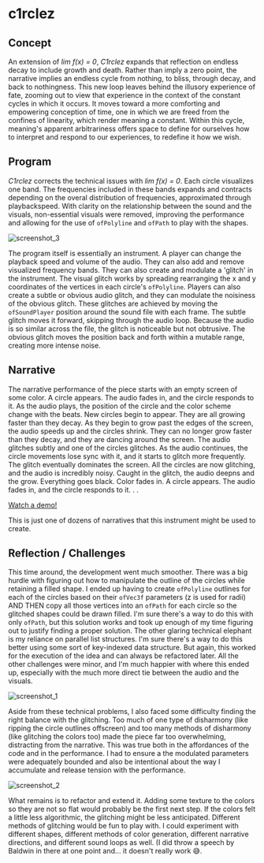 # c1rclez

## Concept

An extension of _lim f(x) = 0_, _C1rclez_ expands that reflection on endless decay to include growth and death. Rather than imply a zero point, the narrative implies an endless cycle from nothing, to bliss, through decay, and back to nothingness. This new loop leaves behind the illusory experience of fate, zooming out to view that experience in the context of the constant cycles in which it occurs. It moves toward a more comforting and empowering conception of time, one in which we are freed from the confines of linearity, which render meaning a constant. Within this cycle, meaning's apparent arbitrariness offers space to define for ourselves how to interpret and respond to our experiences, to redefine it how we wish.

## Program

_C1rclez_ corrects the technical issues with _lim f(x) = 0_. Each circle visualizes one band. The frequencies included in these bands expands and contracts depending on the overal distribution of frequencies, approximated through playbackspeed. With clarity on the relationship between the sound and the visuals, non-essential visuals were removed, improving the performance and allowing for the use of `ofPolyline` and `ofPath` to play with the shapes.

![screenshot_3](https://user-images.githubusercontent.com/56037586/167299600-b6fd6980-8373-4e28-8d09-d55bffba128f.png)

The program itself is essentially an instrument. A player can change the playback speed and volume of the audio. They can also add and remove visualized frequency bands. They can also create and modulate a 'glitch' in the instrument. The visual glitch works by spreading rearranging the x and y coordinates of the vertices in each circle's `ofPolyline`. Players can also create a subtle or obvious audio glitch, and they can modulate the noisiness of the obvious glitch. These glitches are achieved by moving the `ofSoundPlayer` position around the sound file with each frame. The subtle glitch moves it forward, skipping through the audio loop. Because the audio is so similar across the file, the glitch is noticeable but not obtrusive. The obvious glitch moves the position back and forth within a mutable range, creating more intense noise.

## Narrative

The narrative performance of the piece starts with an empty screen of some color. A circle appears. The audio fades in, and the circle responds to it. As the audio plays, the position of the circle and the color scheme change with the beats. New circles begin to appear. They are all growing faster than they decay. As they begin to grow past the edges of the screen, the audio speeds up and the circles shrink. They can no longer grow faster than they decay, and they are dancing around the screen. The audio glitches subtly and one of the circles glitches. As the audio continues, the circle movements lose sync with it, and it starts to glitch more frequently. The glitch eventually dominates the screen. All the circles are now glitching, and the audio is incredibly noisy. Caught in the glitch, the audio deepns and the grow. Everything goes black. Color fades in. A circle appears. The audio fades in, and the circle responds to it. . . 

[Watch a demo!](https://youtu.be/tWKgbNsKUlA)

This is just one of dozens of narratives that this instrument might be used to create.

## Reflection / Challenges

This time around, the development went much smoother. There was a big hurdle with figuring out how to manipulate the outline of the circles while retaining a filled shape. I ended up having to create `ofPolyline` outlines for each of the circles based on their `ofVec3f` parameters (z is used for radii) AND THEN copy all those vertices into an `ofPath` for each circle so the glitched shapes could be drawn filled. I'm sure there's a way to do this with only `ofPath`, but this solution works and took up enough of my time figuring out to justify finding a proper solution. The other glaring technical elephant is my reliance on parallel list structures. I'm sure there's a way to do this better using some sort of key-indexed data structure. But again, this worked for the execution of the idea and can always be refactored later. All the other challenges were minor, and I'm much happier with where this ended up, especially with the much more direct tie between the audio and the visuals.

![screenshot_1](https://user-images.githubusercontent.com/56037586/167299603-5eb843ee-0b20-43c4-acd5-52e38c5fc0ac.png)

Aside from these technical problems, I also faced some difficulty finding the right balance with the glitching. Too much of one type of disharmony (like ripping the circle outlines offscreen) and too many methods of disharmony (like glitching the colors too) made the piece far too overwhelming, distracting from the narrative. This was true both in the affordances of the code and in the performance. I had to ensure a the modulated parameters were adequately bounded and also be intentional about the way I accumulate and release tension with the performance.

![screenshot_2](https://user-images.githubusercontent.com/56037586/167299609-4ea5b51a-f7b9-4aa1-bacd-c121eec5673c.png)

What remains is to refactor and extend it. Adding some texture to the colors so they are not so flat would probably be the first next step. If the colors felt a little less algorithmic, the glitching might be less anticipated. Different methods of glitching would be fun to play with. I could experiment with different shapes, different methods of color generation, different narrative directions, and different sound loops as well. (I did throw a speech by Baldwin in there at one point and... it doesn't really work 😅.
